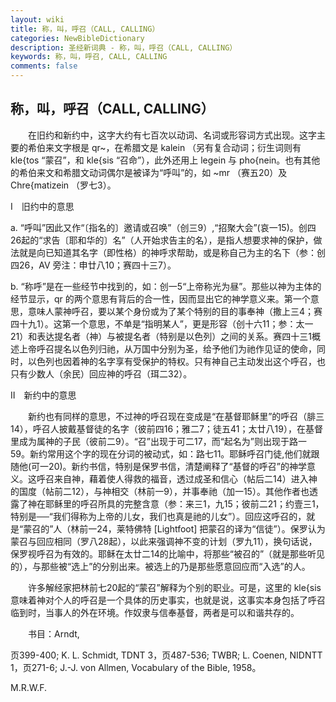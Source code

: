 ```yaml
---
layout: wiki
title: 称，叫，呼召（CALL, CALLING）
categories: NewBibleDictionary
description: 圣经新词典 - 称，叫，呼召（CALL, CALLING）
keywords: 称，叫，呼召, CALL, CALLING
comments: false
---
```


## 称，叫，呼召（CALL, CALLING）

　　在旧约和新约中，这字大约有七百次以动词、名词或形容词方式出现。这字主要的希伯来文字根是 qr~，在希腊文是 kalein （另有复合动词；衍生词则有 kle{tos “蒙召”，和 kle{sis “召命”），此外还用上 legein 与 pho{nein。也有其他的希伯来文和希腊文动词偶尔是被译为“呼叫”的，如 ~mr （赛五20）及 Chre{matizein （罗七3）。

Ⅰ　旧约中的意思

a. “呼叫”因此又作“〔指名的〕邀请或召唤”（创三9）,“招聚大会”(哀一15)。创四26起的“求告〔耶和华的〕名”（人开始求告主的名），是指人想要求神的保护，做法就是向已知道其名字（即性格）的神呼求帮助，或是称自己为主的名下（参：创四26，AV 旁注：申廿八10；赛四十三7）。

b. “称呼”是在一些经节中找到的，如：创一5“上帝称光为昼”。那些以神为主体的经节显示，qr 的两个意思有背后的合一性，因而显出它的神学意义来。第一个意思，意味人蒙神呼召，要以某个身份或为了某个特别的目的事奉神（撒上三4；赛四十九1）。这第一个意思，不单是“指明某人”，更是形容（创十六11；参：太一21）和表达提名者（神）与被提名者（特别是以色列）之间的关系。赛四十三1概述上帝呼召提名以色列归祂，从万国中分别为圣，给予他们为祂作见证的使命，同时，以色列也因着神的名字享有受保护的特权。只有神自己主动发出这个呼召，也只有少数人（余民）回应神的呼召（珥二32）。

Ⅱ　新约中的意思

　　新约也有同样的意思，不过神的呼召现在变成是“在基督耶稣里”的呼召（腓三14），呼召人披戴基督徒的名字（彼前四16；雅二7；徒五41；太廿八19），在基督里成为属神的子民（彼前二9）。“召”出现于可二17，而“起名为”则出现于路一59。新约常用这个字的现在分词的被动式，如：路七11。耶稣呼召门徒,他们就跟随他(可一20)。新约书信，特别是保罗书信，清楚阐释了“基督的呼召”的神学意义。这呼召来自神，藉着使人得救的福音，透过成圣和信心（帖后二14）进入神的国度（帖前二12），与神相交（林前一9），并事奉祂（加一15）。其他作者也透露了神在耶稣里的呼召所具的完整含意（参：来三1，九15；彼前二21；约壹三1，特别是──“我们得称为上帝的儿女，我们也真是祂的儿女”）。回应这呼召的，就是“蒙召的”人（林前一24，莱特佛特 [Lightfoot] 把蒙召的译为“信徒”）。保罗认为蒙召与回应相同（罗八28起），以此来强调神不变的计划（罗九11），换句话说，保罗视呼召为有效的。耶稣在太廿二14的比喻中，将那些“被召的”（就是那些听见的），与那些被“选上”的分别出来。被选上的乃是那些愿意回应而“入选”的人。

　　许多解经家把林前七20起的“蒙召”解释为个别的职业。可是，这里的 kle{sis 意味着神对个人的呼召是一个具体的历史事实，也就是说，这事实本身包括了呼召临到时，当事人的外在环境。作奴隶与信奉基督，两者是可以和谐共存的。

　　书目：Arndt,

页399-400; K. L. Schmidt, TDNT 3，页487-536; TWBR; L. Coenen, NIDNTT 1，页271-6; J.-J. von Allmen, Vocabulary of the Bible, 1958。

M.R.W.F.






